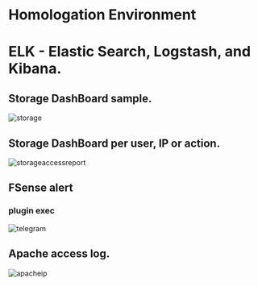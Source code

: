 # Homologation Environment

# ELK - Elastic Search, Logstash, and Kibana.

## Storage DashBoard sample.
![storage](https://user-images.githubusercontent.com/12931827/31095387-106060b4-a78f-11e7-8293-8ad3edf84f32.png)

## Storage  DashBoard per user, IP or action.
![storageaccessreport](https://user-images.githubusercontent.com/12931827/31095436-345214d6-a78f-11e7-92b7-95fdf90c52da.png)

## FSense alert

### plugin exec
![telegram](https://user-images.githubusercontent.com/12931827/31095684-19bf0f92-a790-11e7-8f95-5d4cf75a39a2.jpg)

## Apache access log.
![apacheip](https://user-images.githubusercontent.com/12931827/31095733-40182624-a790-11e7-88f8-0d8631fb481f.png)
